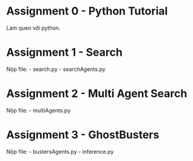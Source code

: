 # Assignment 0 - Python Tutorial
Làm quen với python.

# Assignment 1 - Search
Nộp file:
    - search.py
    - searchAgents.py

# Assignment 2 - Multi Agent Search
Nộp file:
    - multiAgents.py

# Assignment 3 - GhostBusters
Nộp file:
    - bustersAgents.py
    - inference.py